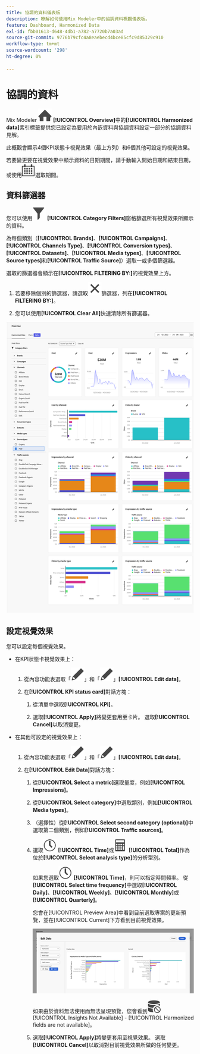 ```yaml
---
title: 協調的資料儀表板
description: 瞭解如何使用Mix Modeler中的協調資料概觀儀表板。
feature: Dashboard, Harmonized Data
exl-id: fbb01613-d648-4db1-a782-a7720b7a03ad
source-git-commit: 9776b79cfc4a8eaebecd4bce85cfc9d85329c910
workflow-type: tm+mt
source-wordcount: '298'
ht-degree: 0%

---
```


# 協調的資料

Mix Modeler ![首頁](/help/assets/icons/Home.svg) **[!UICONTROL Overview]**&#x200B;中的&#x200B;**[!UICONTROL Harmonized data]**&#x200B;索引標籤提供您已設定為要用於內嵌資料與協調資料設定一部分的協調資料見解。

此概觀會顯示4個KPI狀態卡視覺效果（最上方列）和6個其他可設定的視覺效果。

若要變更要在視覺效果中顯示資料的日期期間，請手動輸入開始日期和結束日期，或使用![行事曆](/help/assets/icons/Calendar.svg)選取期間。

## 資料篩選器

您可以使用![篩選器](/help/assets/icons/Filter.svg) **[!UICONTROL Category Filters]**&#x200B;窗格篩選所有視覺效果所顯示的資料。

為每個類別（**[!UICONTROL Brands]**、**[!UICONTROL Campaigns]**、**[!UICONTROL Channels Type]**、**[!UICONTROL Conversion types]**、**[!UICONTROL Datasets]**、**[!UICONTROL Media types]**、**[!UICONTROL Source types]**&#x200B;和&#x200B;**[!UICONTROL Traffic Source]**）選取一或多個篩選器。

選取的篩選器會顯示在&#x200B;**[!UICONTROL FILTERING BY:]**&#x200B;的視覺效果上方。

1. 若要移除個別的篩選器，請選取![關閉](/help/assets/icons/Close.svg)篩選器，列在&#x200B;**[!UICONTROL FILTERING BY:]**。

1. 您可以使用&#x200B;**[!UICONTROL Clear All]**&#x200B;快速清除所有篩選器。

![協調的資料概述](/help/assets/harmonized-data-overview.png)


## 設定視覺效果

您可以設定每個視覺效果。

* 在KPI狀態卡視覺效果上：

   1. 從內容功能表選取「![編輯](/help/assets/icons/Edit.svg)」和「![編輯](/help/assets/icons/Edit.svg)」**[!UICONTROL Edit data]**。

   1. 在&#x200B;**[!UICONTROL KPI status card]**&#x200B;對話方塊：

      1. 從清單中選取&#x200B;**[!UICONTROL KPI]**。

      1. 選取&#x200B;**[!UICONTROL Apply]**&#x200B;將變更套用至卡片。 選取&#x200B;**[!UICONTROL Cancel]**&#x200B;以取消變更。

* 在其他可設定的視覺效果上：

   1. 從內容功能表選取「![編輯](/help/assets/icons/Edit.svg)」和「![編輯](/help/assets/icons/Edit.svg)」**[!UICONTROL Edit data]**。

   1. 在&#x200B;**[!UICONTROL Edit Data]**&#x200B;對話方塊：

      1. 從&#x200B;**[!UICONTROL Select a metric]**&#x200B;選取量度，例如&#x200B;**[!UICONTROL Impressions]**。
      1. 從&#x200B;**[!UICONTROL Select category]**&#x200B;中選取類別，例如&#x200B;**[!UICONTROL Media types]**。
      1. （選擇性）從&#x200B;**[!UICONTROL Select second category (optional)]**&#x200B;中選取第二個類別，例如&#x200B;**[!UICONTROL Traffic sources]**。
      1. 選取![時鐘](/help/assets/icons/Clock.svg) **[!UICONTROL Time]**&#x200B;或![電腦](/help/assets/icons/Calculator.svg) **[!UICONTROL Total]**&#x200B;作為位於&#x200B;**[!UICONTROL Select analysis type]**&#x200B;的分析型別。

         如果您選取![時鐘](/help/assets/icons/Clock.svg) **[!UICONTROL Time]**，則可以指定時間頻率。 從&#x200B;**[!UICONTROL Select time frequency]**&#x200B;中選取&#x200B;**[!UICONTROL Daily]**、**[!UICONTROL Weekly]**、**[!UICONTROL Monthly]**&#x200B;或&#x200B;**[!UICONTROL Quarterly]**。

         您會在[!UICONTROL Preview Area]中看到目前選取專案的更新預覽，並在[!UICONTROL Current]下方看到目前視覺效果。

         ![編輯協調的資料小工具](/help/assets/edit-harmonized-data-widget.png)

         如果由於資料無法使用而無法呈現預覽，您會看到![資料錯誤](/help/assets/icons/DataUnavailable.svg) [!UICONTROL Insights Not Available] - [!UICONTROL Harmonized fields are not available]。

      1. 選取&#x200B;**[!UICONTROL Apply]**&#x200B;將變更套用至視覺效果。 選取&#x200B;**[!UICONTROL Cancel]**&#x200B;以取消對目前視覺效果所做的任何變更。
